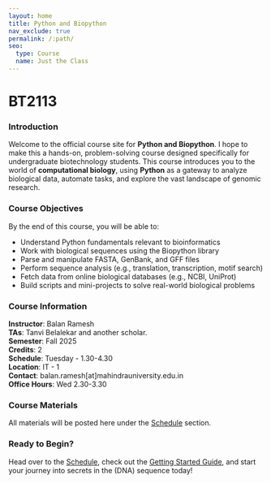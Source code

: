 ```yaml
---
layout: home
title: Python and Biopython
nav_exclude: true
permalink: /:path/
seo:
  type: Course
  name: Just the Class
---
```


# BT2113

### Introduction

Welcome to the official course site for **Python and Biopython**. I hope to make this a hands-on, problem-solving course designed specifically for undergraduate biotechnology students. This course introduces you to the world of **computational biology**, using **Python** as a gateway to analyze biological data, automate tasks, and explore the vast landscape of genomic research.

### Course Objectives

By the end of this course, you will be able to:

- Understand Python fundamentals relevant to bioinformatics
- Work with biological sequences using the Biopython library
- Parse and manipulate FASTA, GenBank, and GFF files
- Perform sequence analysis (e.g., translation, transcription, motif search)
- Fetch data from online biological databases (e.g., NCBI, UniProt)
- Build scripts and mini-projects to solve real-world biological problems

### Course Information

**Instructor**: Balan Ramesh  
**TAs**: Tanvi Belalekar and another scholar.  
**Semester**: Fall 2025  
**Credits**: 2  
**Schedule**: Tuesday - 1.30-4.30  
**Location**: IT - 1  
**Contact**: balan.ramesh[at]mahindrauniversity.edu.in  
**Office Hours**: Wed 2.30-3.30  

### Course Materials

All materials will be posted here under the [Schedule](#) section.

### Ready to Begin?

Head over to the [Schedule](#), check out the [Getting Started Guide](#), and start your journey into secrets in the (DNA) sequence today!
